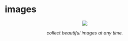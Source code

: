 # images

<div align="center">
<img src="./pic-bed/yes-256-256.ico" />

*collect beautiful images at any time.*

<br>
</div>

